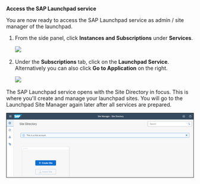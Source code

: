 **Access the SAP Launchpad service**

You are now ready to access the SAP Launchpad service as admin / site manager of the launchpad.


1. From the side panel, click **Instances and Subscriptions** under **Services**.
  
     ![](../images/Instances_and_subscriptions.png)

2. Under the <strong>Subscriptions</strong> tab, click on the <strong>Launchpad Service</strong>. Alternatively you can also click <strong>Go to Application</strong> on the right.</p>
  
     ![](../images/Go_to_application.png)

The SAP Launchpad service opens with the Site Directory in focus. This is where you'll create and manage your launchpad sites. You will go to the Launchpad Site Manager again later after all services are prepared.

![](../images/Open_site_directory.png)
